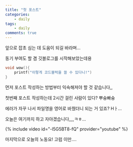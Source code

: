 ```yaml
---
title: "첫 포스트"
categories:
    - daily
tags:
    - daily
comments: true
---
```





앞으로 잡초 심는 데 도움이 되길 바라며... 



동기 부여도 할 겸 깃블로그를 시작해보았는데용



```c++
void wow(){
	printf("이렇게 코드블럭을 쓸 수 있다니!")
}
```







먼저 포스트 작성하는 방법부터 익숙해져야 할 것 같습니다,,



첫번째 포스트 작성하는데 2시간 걸린 사람이 있다? 뿌슝빠슝



에러가 자꾸 나서 파일명을 영어로 바꿨더니 되는 거 있죠? Hㅏ...



오늘은 여기까지 하고 자야겠습니다,,,,ㅋㅎ...



{% include video id="-l5G5BT8-fQ" provider="youtube" %}



마지막으로 오늘의 노동요! 고럼 이만....





